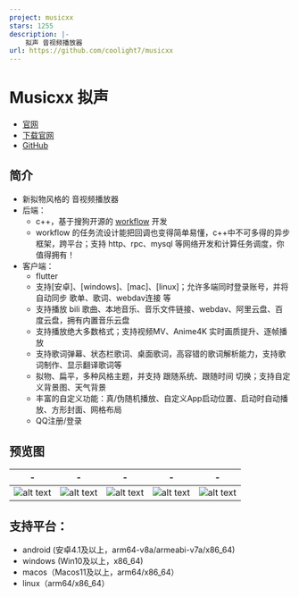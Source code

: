 ```yaml
---
project: musicxx
stars: 1255
description: |-
    拟声 音视频播放器
url: https://github.com/coolight7/musicxx
---
```


# Musicxx 拟声
* [官网](https://blog.mimicry.cool/)
* [下载官网](https://download.music.mimicry.cool/)
* [GitHub](https://github.com/coolight7/MimicryMusic)

## 简介
* 新拟物风格的 音视频播放器
* 后端：
  * c++，基于搜狗开源的 [workflow](https://github.com/sogou/workflow) 开发
  * workflow 的任务流设计能把回调也变得简单易懂，c++中不可多得的异步框架，跨平台；支持 http、rpc、mysql 等网络开发和计算任务调度，你值得拥有！
* 客户端：
  * flutter
  * 支持[安卓]、[windows]、[mac]、[linux]；允许多端同时登录账号，并将自动同步 歌单、歌词、webdav连接 等
  * 支持播放 bili 歌曲、本地音乐、音乐文件链接、webdav、阿里云盘、百度云盘，拥有内置音乐云盘
  * 支持播放绝大多数格式；支持视频MV、Anime4K 实时画质提升、逐帧播放
  * 支持歌词弹幕、状态栏歌词、桌面歌词，高容错的歌词解析能力，支持歌词制作、显示翻译歌词等
  * 拟物、扁平，多种风格主题，并支持 跟随系统、跟随时间 切换；支持自定义背景图、天气背景
  * 丰富的自定义功能：真/伪随机播放、自定义App启动位置、启动时自动播放、方形封面、网格布局
  * QQ注册/登录

## 预览图
| - | - | - | - | - |
| ------ | ------ | ------ | ------ | ------ |
| ![alt text](res/image/image.png) | ![alt text](res/image/image-2.png) |![alt text](res/image/image-3.png) | ![alt text](res/image/image-4.png) | ![alt text](res/image/image-5.png) |

## 支持平台：
- android (安卓4.1及以上，arm64-v8a/armeabi-v7a/x86_64)
- windows (Win10及以上，x86_64)
- macos（Macos11及以上，arm64/x86_64）
- linux（arm64/x86_64）
